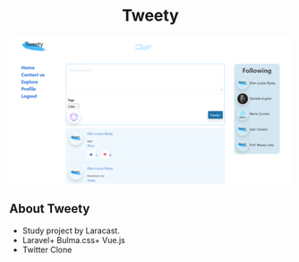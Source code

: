 <h1 align="center">Tweety</h1>
<p align="center"><a href="https://laravel.com" target="_blank"><img src="https://github.com/Fabuzac/Tweety/blob/main/git3.PNG" width="600"></a></p>



## About Tweety

- Study project by Laracast.
- Laravel+ Bulma.css+ Vue.js
- Twitter Clone

